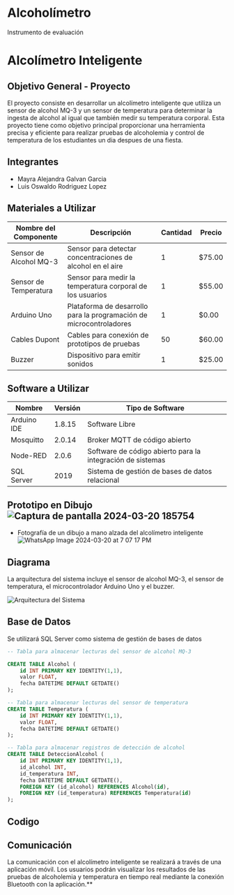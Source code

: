 # Alcoholímetro
Instrumento de evaluación 

# Alcolímetro Inteligente

## Objetivo General - Proyecto

El proyecto consiste en desarrollar un alcolímetro inteligente que utiliza un sensor de alcohol MQ-3 y un sensor de temperatura para determinar la ingesta de alcohol al igual que también medir su temperatura corporal. Esta proyecto tiene como objetivo principal proporcionar una herramienta precisa y eficiente para realizar pruebas de alcoholemia y control de temperatura de los estudiantes un dia despues de una fiesta.

## Integrantes

- Mayra Alejandra Galvan Garcia
- Luis Oswaldo Rodriguez Lopez

## Materiales a Utilizar

| Nombre del Componente | Descripción | Cantidad | Precio |
|-----------------------|-------------|----------|--------|
| Sensor de Alcohol MQ-3 | Sensor para detectar concentraciones de alcohol en el aire | 1 | $75.00 |
| Sensor de Temperatura | Sensor para medir la temperatura corporal de los usuarios | 1 | $55.00 |
| Arduino Uno | Plataforma de desarrollo para la programación de microcontroladores | 1 | $0.00 |
| Cables Dupont | Cables para conexión de prototipos de pruebas | 50 | $60.00 |
| Buzzer | Dispositivo para emitir sonidos | 1 | $25.00 |

## Software a Utilizar

| Nombre | Versión | Tipo de Software |
|--------|---------|------------------|
| Arduino IDE | 1.8.15 | Software Libre |
| Mosquitto | 2.0.14 | Broker MQTT de código abierto |
| Node-RED | 2.0.6 | Software de código abierto para la integración de sistemas |
| SQL Server | 2019 | Sistema de gestión de bases de datos relacional |

## Prototipo en Dibujo![Captura de pantalla 2024-03-20 185754](https://github.com/Luisgatovolador/iot-alcohol-metro/assets/116209151/1336706d-e403-45a7-8991-d46ba7d779fb)


- Fotografía de un dibujo a mano alzada del alcolímetro inteligente  
![WhatsApp Image 2024-03-20 at 7 07 17 PM](https://github.com/Luisgatovolador/iot-alcohol-metro/assets/116209151/ca4231c2-365a-4f4e-86fb-7dc87beef9a7)




## Diagrama

La arquitectura del sistema incluye el sensor de alcohol MQ-3, el sensor de temperatura, el microcontrolador Arduino Uno y el buzzer.

![Arquitectura del Sistema](https://example.com/path/to/architecture_diagram.jpg)

## Base de Datos

Se utilizará SQL Server como sistema de gestión de bases de datos

```sql
-- Tabla para almacenar lecturas del sensor de alcohol MQ-3

CREATE TABLE Alcohol (
    id INT PRIMARY KEY IDENTITY(1,1),
    valor FLOAT,
    fecha DATETIME DEFAULT GETDATE()
);

-- Tabla para almacenar lecturas del sensor de temperatura
CREATE TABLE Temperatura (
    id INT PRIMARY KEY IDENTITY(1,1),
    valor FLOAT,
    fecha DATETIME DEFAULT GETDATE()
);

-- Tabla para almacenar registros de detección de alcohol
CREATE TABLE DeteccionAlcohol (
    id INT PRIMARY KEY IDENTITY(1,1),
    id_alcohol INT,
    id_temperatura INT,
    fecha DATETIME DEFAULT GETDATE(),
    FOREIGN KEY (id_alcohol) REFERENCES Alcohol(id),
    FOREIGN KEY (id_temperatura) REFERENCES Temperatura(id)
);
```

## Codigo

## Comunicación

La comunicación con el alcolímetro inteligente se realizará a través de una aplicación móvil. Los usuarios podrán visualizar los resultados de las pruebas de alcoholemia y temperatura en tiempo real mediante la conexión Bluetooth con la aplicación.**

